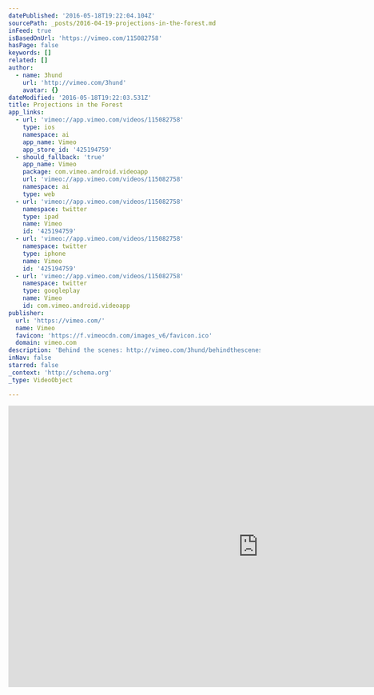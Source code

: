 ```yaml
---
datePublished: '2016-05-18T19:22:04.104Z'
sourcePath: _posts/2016-04-19-projections-in-the-forest.md
inFeed: true
isBasedOnUrl: 'https://vimeo.com/115082758'
hasPage: false
keywords: []
related: []
author:
  - name: 3hund
    url: 'http://vimeo.com/3hund'
    avatar: {}
dateModified: '2016-05-18T19:22:03.531Z'
title: Projections in the Forest
app_links:
  - url: 'vimeo://app.vimeo.com/videos/115082758'
    type: ios
    namespace: ai
    app_name: Vimeo
    app_store_id: '425194759'
  - should_fallback: 'true'
    app_name: Vimeo
    package: com.vimeo.android.videoapp
    url: 'vimeo://app.vimeo.com/videos/115082758'
    namespace: ai
    type: web
  - url: 'vimeo://app.vimeo.com/videos/115082758'
    namespace: twitter
    type: ipad
    name: Vimeo
    id: '425194759'
  - url: 'vimeo://app.vimeo.com/videos/115082758'
    namespace: twitter
    type: iphone
    name: Vimeo
    id: '425194759'
  - url: 'vimeo://app.vimeo.com/videos/115082758'
    namespace: twitter
    type: googleplay
    name: Vimeo
    id: com.vimeo.android.videoapp
publisher:
  url: 'https://vimeo.com/'
  name: Vimeo
  favicon: 'https://f.vimeocdn.com/images_v6/favicon.ico'
  domain: vimeo.com
description: 'Behind the scenes: http://vimeo.com/3hund/behindthescenes The projection mapping "bioluminescent forest" is made by artists Friedrich van Schoor and Tarek Mawad. The artists spent six weeks in the forest fascinated by the silence and natural occurrences in nature, especially the phenomenon "bioluminescence".'
inNav: false
starred: false
_context: 'http://schema.org'
_type: VideoObject

---
```

<iframe src="https://cdn.embedly.com/widgets/media.html?src=https%3A%2F%2Fplayer.vimeo.com%2Fvideo%2F115082758&amp;url=https%3A%2F%2Fvimeo.com%2F115082758&amp;image=http%3A%2F%2Fi.vimeocdn.com%2Fvideo%2F501176019_1280.jpg&amp;key=b7d04c9b404c499eba89ee7072e1c4f7&amp;type=text%2Fhtml&amp;schema=vimeo" width="1000" height="563" scrolling="no" frameborder="0" allowfullscreen="" style=""></iframe>